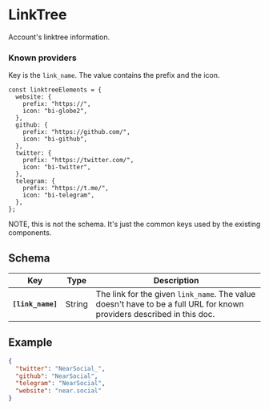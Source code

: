 # LinkTree

Account's linktree information.

### Known providers

Key is the `link_name`. The value contains the prefix and the icon.

```
const linktreeElements = {
  website: {
    prefix: "https://",
    icon: "bi-globe2",
  },
  github: {
    prefix: "https://github.com/",
    icon: "bi-github",
  },
  twitter: {
    prefix: "https://twitter.com/",
    icon: "bi-twitter",
  },
  telegram: {
    prefix: "https://t.me/",
    icon: "bi-telegram",
  },
};
```

NOTE, this is not the schema. It's just the common keys used by the existing components.

## Schema

| Key | Type | Description |
| --- | --- | --- |
| **`[link_name]`** | String | The link for the given `link_name`. The value doesn't have to be a full URL for known providers described in this doc. |

## Example

```json
{
  "twitter": "NearSocial_",
  "github": "NearSocial",
  "telegram": "NearSocial",
  "website": "near.social"
}
``` 

